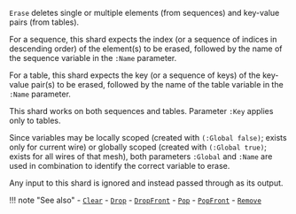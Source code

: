 `Erase` deletes single or multiple elements (from sequences) and key-value pairs (from tables). 

For a sequence, this shard expects the index (or a sequence of indices in descending order) of the element(s) to be erased, followed by the name of the sequence variable in the `:Name` parameter.

For a table, this shard expects the key (or a sequence of keys) of the key-value pair(s) to be erased, followed by the name of the table variable in the `:Name` parameter. 

This shard works on both sequences and tables. Parameter `:Key` applies only to tables.

Since variables may be locally scoped (created with `(:Global false)`; exists only for current wire) or globally scoped (created with `(:Global true)`; exists for all wires of that mesh), both parameters `:Global` and `:Name` are used in combination to identify the correct variable to erase. 

Any input to this shard is ignored and instead passed through as its output.

!!! note "See also"
    - [`Clear`](../Clear)
    - [`Drop`](../Drop)
    - [`DropFront`](../DropFront)
    - [`Pop`](../Pop)
    - [`PopFront`](../PopFront)
    - [`Remove`](../Remove)
